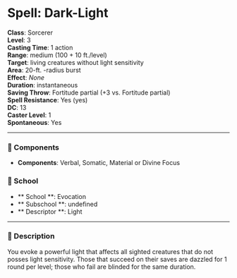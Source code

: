 
# Spell: Dark-Light
**Class**: Sorcerer  
**Level**: 3  
**Casting Time**: 1 action  
**Range**: medium (100 + 10 ft./level)  
**Target**: living creatures without light sensitivity  
**Area**: 20-ft. -radius burst  
**Effect**: _None_  
**Duration**: instantaneous  
**Saving Throw**: Fortitude partial (+3 vs. Fortitude partial)  
**Spell Resistance**: Yes (yes)  
**DC**: 13  
**Caster Level**: 1  
**Spontaneous**: Yes

---

### 🔮 Components
- **Components**: Verbal, Somatic, Material or Divine Focus

### 🏫 School
- ** School **: Evocation
- ** Subschool **: undefined
- ** Descriptor **: Light
---

### 📜 Description
You evoke a powerful light that affects all sighted creatures that do not posses light sensitivity. Those that succeed on their saves are dazzled for 1 round per level; those who fail are blinded for the same duration.
